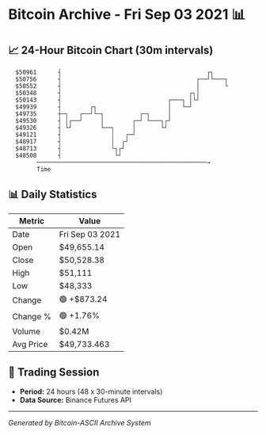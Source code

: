 # Bitcoin Archive - Fri Sep 03 2021 📊

## 📈 24-Hour Bitcoin Chart (30m intervals)

```
  $50961      ┤                                         ┌┐     
  $50756      ┤                                      ┌──┘└───┐ 
  $50552      ┤                                      │       └ 
  $50348      ┤                                    ┌┐│         
  $50143      ┤                              ┌───┐ │└┘         
  $49939      ┤        ┌┐                    │   └─┘           
  $49735      ┼─┐   ┌──┘└─┐          ┌─┐     │                 
  $49530      ┤ │┌──┘     │        ┌─┘ └───┐┌┘                 
  $49326      ┤ └┘        └──┐     │       └┘                  
  $49121      ┤              │   ┌─┘                           
  $48917      ┤              │  ┌┘                             
  $48713      ┤              └┐┌┘                              
  $48508      ┤               └┘                               
        ────────────────────────────────────────────────→
        Time
```

## 📊 Daily Statistics

| Metric | Value |
|--------|-------|
| Date | Fri Sep 03 2021 |
| Open | $49,655.14 |
| Close | $50,528.38 |
| High | $51,111 |
| Low | $48,333 |
| Change | 🟢 +$873.24 |
| Change % | 🟢 +1.76% |
| Volume | $0.42M |
| Avg Price | $49,733.463 |

## 📅 Trading Session

- **Period:** 24 hours (48 x 30-minute intervals)
- **Data Source:** Binance Futures API

---
*Generated by Bitcoin-ASCII Archive System*

